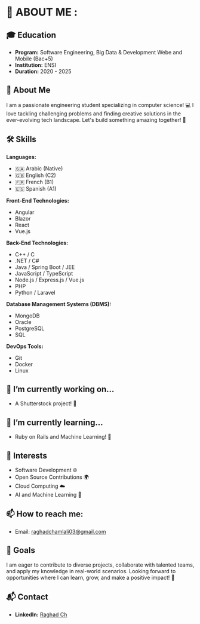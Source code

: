 # 🌟 ABOUT ME :

## 🎓 Education
- **Program:** Software Engineering, Big Data & Development Webe and Mobile (Bac+5)
- **Institution:** ENSI
- **Duration:** 2020 - 2025

## 🤖 About Me
I am a passionate engineering student specializing in computer science! 💻 I love tackling challenging problems and finding creative solutions in the ever-evolving tech landscape. Let's build something amazing together! 🚀

## 🛠️ Skills
**Languages:**
- 🇸🇦 Arabic (Native)
- 🇬🇧 English (C2)
- 🇫🇷 French (B1)
- 🇪🇸 Spanish (A1)

**Front-End Technologies:**
- Angular
- Blazor
- React
- Vue.js

**Back-End Technologies:**
- C++ / C
- .NET / C#
- Java / Spring Boot / JEE
- JavaScript / TypeScript
- Node.js / Express.js / Vue.js
- PHP
- Python / Laravel

**Database Management Systems (DBMS):**
- MongoDB
- Oracle
- PostgreSQL
- SQL

**DevOps Tools:**
- Git
- Docker
- Linux

## 🔭 I’m currently working on...
- A Shutterstock project! 📸

## 🌱 I’m currently learning...
- Ruby on Rails and Machine Learning! 🤖

## 🌈 Interests
- Software Development 🌐
- Open Source Contributions 🌍
- Cloud Computing ☁️
- AI and Machine Learning 🤖

## 📫 How to reach me:
- Email: [raghadchamlali03@gmail.com](mailto:raghadchamlali03@gmail.com)

## 🚀 Goals
I am eager to contribute to diverse projects, collaborate with talented teams, and apply my knowledge in real-world scenarios. 
Looking forward to opportunities where I can learn, grow, and make a positive impact! 🌟

## 📬 Contact
- **LinkedIn:** [Raghad Ch](https://www.linkedin.com/in/raghad-ch/)
